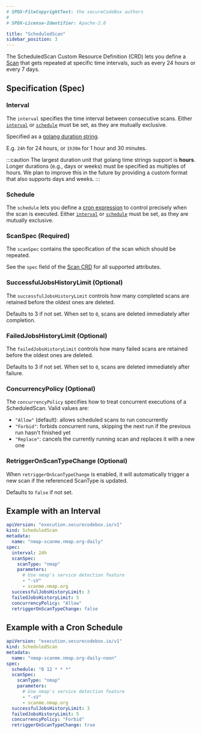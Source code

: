 ```yaml
---
# SPDX-FileCopyrightText: the secureCodeBox authors
#
# SPDX-License-Identifier: Apache-2.0

title: "ScheduledScan"
sidebar_position: 3
---
```


The ScheduledScan Custom Resource Definition (CRD) lets you define a [Scan](/docs/api/crds/scan-type/) that gets repeated at specific time intervals, such as every 24 hours or every 7 days.

## Specification (Spec)

### Interval

The `interval` specifies the time interval between consecutive scans.
Either [`interval`](#interval) or [`schedule`](#schedule) must be set, as they are mutually exclusive.

Specified as a [golang duration string](https://golang.org/pkg/time/#ParseDuration).

E.g. `24h` for 24 hours, or `1h30m` for 1 hour and 30 minutes.

:::caution
The largest duration unit that golang time strings support is **hours**. Longer durations (e.g., days or weeks) must be specified as multiples of hours.
We plan to improve this in the future by providing a custom format that also supports days and weeks.
:::

### Schedule

The `schedule` lets you define a [cron expression](https://en.wikipedia.org/wiki/Cron) to control precisely when the scan is executed.
Either [`interval`](#interval) or [`schedule`](#schedule) must be set, as they are mutually exclusive.

### ScanSpec (Required)

The `scanSpec` contains the specification of the scan which should be repeated.

See the `spec` field of the [Scan CRD](/docs/api/crds/scan-type/) for all supported attributes.

### SuccessfulJobsHistoryLimit (Optional)

The `successfulJobsHistoryLimit` controls how many completed scans are retained before the oldest ones are deleted.

Defaults to 3 if not set. When set to `0`, scans are deleted immediately after completion.

### FailedJobsHistoryLimit (Optional)

The `failedJobsHistoryLimit` controls how many failed scans are retained before the oldest ones are deleted.

Defaults to 3 if not set. When set to `0`, scans are deleted immediately after failure.

### ConcurrencyPolicy (Optional)

The `concurrencyPolicy` specifies how to treat concurrent executions of a ScheduledScan. Valid values are:

- `"Allow"` (default): allows scheduled scans to run concurrently
- `"Forbid"`: forbids concurrent runs, skipping the next run if the previous run hasn't finished yet
- `"Replace"`: cancels the currently running scan and replaces it with a new one

### RetriggerOnScanTypeChange (Optional)

When `retriggerOnScanTypeChange` is enabled, it will automatically trigger a new scan if the referenced ScanType is updated.

Defaults to `false` if not set.

## Example with an Interval

```yaml
apiVersion: "execution.securecodebox.io/v1"
kind: ScheduledScan
metadata:
  name: "nmap-scanme.nmap.org-daily"
spec:
  interval: 24h
  scanSpec:
    scanType: "nmap"
    parameters:
      # Use nmap's service detection feature
      - "-sV"
      - scanme.nmap.org
  successfulJobsHistoryLimit: 3
  failedJobsHistoryLimit: 5
  concurrencyPolicy: "Allow"
  retriggerOnScanTypeChange: false
```

## Example with a Cron Schedule

```yaml
apiVersion: "execution.securecodebox.io/v1"
kind: ScheduledScan
metadata:
  name: "nmap-scanme.nmap.org-daily-noon"
spec:
  schedule: "0 12 * * *"
  scanSpec:
    scanType: "nmap"
    parameters:
      # Use nmap's service detection feature
      - "-sV"
      - scanme.nmap.org
  successfulJobsHistoryLimit: 3
  failedJobsHistoryLimit: 5
  concurrencyPolicy: "Forbid"
  retriggerOnScanTypeChange: true
```

